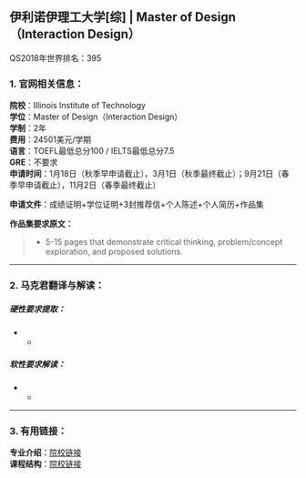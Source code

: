 ## 伊利诺伊理工大学[综] | Master of Design（Interaction Design）


QS2018年世界排名：395


### 1. 官网相关信息：

**院校**：Illinois Institute of Technology   
**学位**：Master of Design（Interaction Design）  
**学制**：2年  
**费用**：24501美元/学期  
**语言**：TOEFL最低总分100 / IELTS最低总分7.5  
**GRE**：不要求  
**申请时间**：1月18日（秋季早申请截止），3月1日（秋季最终截止）；9月21日（春季早申请截止），11月2日（春季最终截止）
  
**申请文件**：成绩证明+学位证明+3封推荐信+个人陈述+个人简历+作品集

**作品集要求原文：**   

> - 5-15 pages that demonstrate critical thinking, problem/concept exploration, and proposed solutions.




---


### 2. 马克君翻译与解读：

##### 硬性要求提取：
- -


##### 软性要求解读：
- -


---


### 3. 有用链接：

**专业介绍**：[院校链接](https://id.iit.edu/master-of-design/)  
**课程结构**：[院校链接](https://id.iit.edu/courses/)
